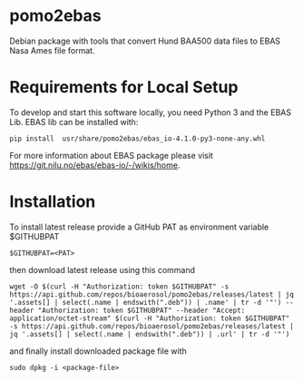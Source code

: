 # pomo2ebas
Debian package with tools that convert Hund BAA500 data files to EBAS Nasa Ames file format.

# Requirements for Local Setup
To develop and start this software locally, you need Python 3 and the EBAS Lib. EBAS lib can be installed with:
```
pip install  usr/share/pomo2ebas/ebas_io-4.1.0-py3-none-any.whl
```
For more information about EBAS package please visit https://git.nilu.no/ebas/ebas-io/-/wikis/home.

# Installation
To install latest release provide a GitHub PAT as environment variable $GITHUBPAT
```
$GITHUBPAT=<PAT>
```
then download latest release using this command
```
wget -O $(curl -H "Authorization: token $GITHUBPAT" -s https://api.github.com/repos/bioaerosol/pomo2ebas/releases/latest | jq '.assets[] | select(.name | endswith(".deb")) | .name' | tr -d '"') --header "Authorization: token $GITHUBPAT" --header "Accept: application/octet-stream" $(curl -H "Authorization: token $GITHUBPAT" -s https://api.github.com/repos/bioaerosol/pomo2ebas/releases/latest | jq '.assets[] | select(.name | endswith(".deb")) | .url' | tr -d '"')
```
and finally install downloaded package file with
```
sudo dpkg -i <package-file>
```
